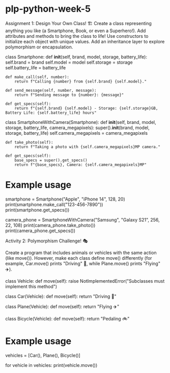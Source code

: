 # plp-python-week-5
Assignment 1: Design Your Own Class! 🏗️
Create a class representing anything you like (a Smartphone, Book, or even a Superhero!).
Add attributes and methods to bring the class to life!
Use constructors to initialize each object with unique values.
Add an inheritance layer to explore polymorphism or encapsulation.


class Smartphone:
    def __init__(self, brand, model, storage, battery_life):
        self.brand = brand
        self.model = model
        self.storage = storage
        self.battery_life = battery_life

    def make_call(self, number):
        return f"Calling {number} from {self.brand} {self.model}."

    def send_message(self, number, message):
        return f"Sending message to {number}: {message}"

    def get_specs(self):
        return f"{self.brand} {self.model} - Storage: {self.storage}GB, Battery Life: {self.battery_life} hours"


class SmartphoneWithCamera(Smartphone):
    def __init__(self, brand, model, storage, battery_life, camera_megapixels):
        super().__init__(brand, model, storage, battery_life)
        self.camera_megapixels = camera_megapixels

    def take_photo(self):
        return f"Taking a photo with {self.camera_megapixels}MP camera."

    def get_specs(self):
        base_specs = super().get_specs()
        return f"{base_specs}, Camera: {self.camera_megapixels}MP"


# Example usage
smartphone = Smartphone("Apple", "iPhone 14", 128, 20)
print(smartphone.make_call("123-456-7890"))
print(smartphone.get_specs())

camera_phone = SmartphoneWithCamera("Samsung", "Galaxy S21", 256, 22, 108)
print(camera_phone.take_photo())
print(camera_phone.get_specs())


Activity 2: Polymorphism Challenge! 🎭

Create a program that includes animals or vehicles with the same action (like move()). However, make each class define move() differently (for example, Car.move() prints "Driving" 🚗, while Plane.move() prints "Flying" ✈️).

class Vehicle:
    def move(self):
        raise NotImplementedError("Subclasses must implement this method")


class Car(Vehicle):
    def move(self):
        return "Driving 🚗"


class Plane(Vehicle):
    def move(self):
        return "Flying ✈️"


class Bicycle(Vehicle):
    def move(self):
        return "Pedaling 🚲"


# Example usage
vehicles = [Car(), Plane(), Bicycle()]

for vehicle in vehicles:
    print(vehicle.move())

